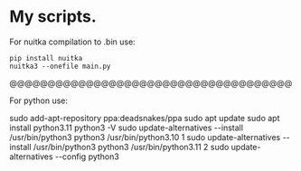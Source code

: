 # My scripts.
For nuitka compilation to .bin use:

```
pip install nuitka
nuitka3 --onefile main.py
```

@@@@@@@@@@@@@@@@@@@@@@@@@@@@@@@@@@@@@

For python use:

sudo add-apt-repository ppa:deadsnakes/ppa
sudo apt update
sudo apt install python3.11
python3 -V
sudo update-alternatives --install /usr/bin/python3 python3 /usr/bin/python3.10 1
sudo update-alternatives --install /usr/bin/python3 python3 /usr/bin/python3.11 2
sudo update-alternatives --config python3
